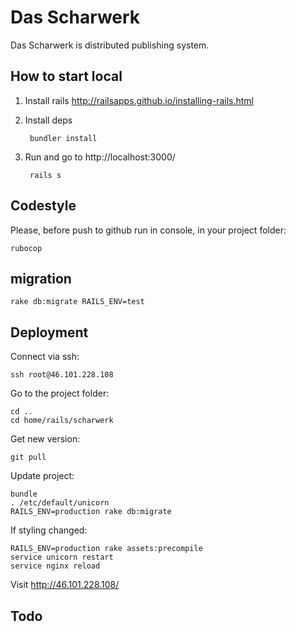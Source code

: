 # Das Scharwerk

Das Scharwerk is distributed publishing system.

## How to start local

1. Install rails http://railsapps.github.io/installing-rails.html
2. Install deps
        
        bundler install

3. Run and go to http://localhost:3000/

        rails s

## Codestyle

Please, before push to github run in console, in your project folder:

    rubocop

## migration

    rake db:migrate RAILS_ENV=test

## Deployment
    
Connect via ssh:

    ssh root@46.101.228.108

Go to the project folder:

    cd ..
    cd home/rails/scharwerk

Get new version:

    git pull

Update project:

    bundle
    . /etc/default/unicorn
    RAILS_ENV=production rake db:migrate

If styling changed:

    RAILS_ENV=production rake assets:precompile
    service unicorn restart
    service nginx reload

Visit http://46.101.228.108/
    
## Todo
